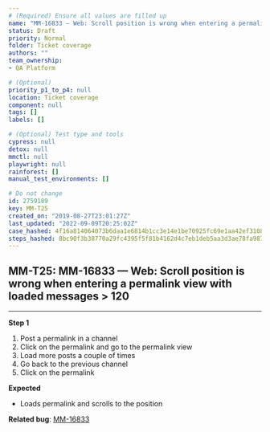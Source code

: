 ```yaml
---
# (Required) Ensure all values are filled up
name: "MM-16833 — Web: Scroll position is wrong when entering a permalink view with loaded messages > 120"
status: Draft
priority: Normal
folder: Ticket coverage
authors: ""
team_ownership: 
- QA Platform

# (Optional)
priority_p1_to_p4: null
location: Ticket coverage
component: null
tags: []
labels: []

# (Optional) Test type and tools
cypress: null
detox: null
mmctl: null
playwright: null
rainforest: []
manual_test_environments: []

# Do not change
id: 2759189
key: MM-T25
created_on: "2019-08-27T23:01:27Z"
last_updated: "2022-09-09T20:25:02Z"
case_hashed: 4f16a814064073b6daa1e6814b1cc3e14e1be70925fc69e1aa42ef3108995946333a32480ee9c29a9f99db26f9fcf52f
steps_hashed: 8bc90f3b38770a29fc4395f5f81b4162d4c7eb1deb5aa3d3ae78fa987c6720e2c095c270b414140ff046298a0fc8e478
---
```


<!-- (Auto-generated) Based on frontmatter's "key" and "name" -->

## MM-T25: MM-16833 — Web: Scroll position is wrong when entering a permalink view with loaded messages > 120

---

**Step 1**

1. Post a permalink in a channel
2. Click on the permalink and go to the permalink view
3. Load more posts a couple of times
4. Go back to the previous channel
5. Click on the permalink

**Expected**

- Loads permalink and scrolls to the position

**Related bug**: [MM-16833](https://mattermost.atlassian.net/browse/MM-16833)
